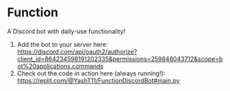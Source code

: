 # Function
A Discord bot with daily-use functionality!
1. Add the bot to your server here: https://discord.com/api/oauth2/authorize?client_id=864234598191202335&permissions=259846043712&scope=bot%20applications.commands
2. Check out the code in action here (always running!): https://replit.com/@YashT11/FunctionDiscordBot#main.py


